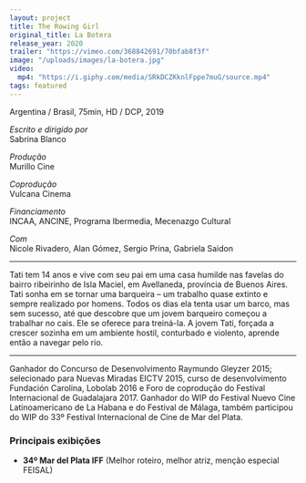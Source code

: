 ```yaml
---
layout: project
title: The Rowing Girl
original_title: La Botera
release_year: 2020
trailer: "https://vimeo.com/368842691/70bfab8f3f"
image: "/uploads/images/la-botera.jpg"
video:
  mp4: "https://i.giphy.com/media/SRkDCZKknlFppe7muG/source.mp4"
tags: featured
---
```


Argentina / Brasil, 75min, HD / DCP, 2019

_Escrito e dirigido por_  
Sabrina Blanco

_Produção_  
Murillo Cine

_Coprodução_  
Vulcana Cinema

_Financiamento_  
INCAA, ANCINE, Programa Ibermedia, Mecenazgo Cultural

_Com_  
Nicole Rivadero, Alan Gómez, Sergio Prina, Gabriela Saidon

***

Tati tem 14 anos e vive com seu pai em uma casa humilde nas favelas do bairro ribeirinho de Isla Maciel, em Avellaneda, província de Buenos Aires. Tati sonha em se tornar uma barqueira – um trabalho quase extinto e sempre realizado por homens. Todos os dias ela tenta usar um barco, mas sem sucesso, até que descobre que um jovem barqueiro começou a trabalhar no cais. Ele se oferece para treiná-la. A jovem Tati, forçada a crescer sozinha em um ambiente hostil, conturbado e violento, aprende então a navegar pelo rio.

***

Ganhador do Concurso de Desenvolvimento  Raymundo Gleyzer 2015; selecionado para Nuevas Miradas EICTV 2015, curso de desenvolvimento Fundación Carolina, Lobolab 2016 e Foro de coprodução do Festival Internacional de Guadalajara 2017. Ganhador do WIP do Festival Nuevo Cine Latinoamericano de La Habana e do Festival de Málaga, também participou do WIP do 33º Festival Internacional de Cine de Mar del Plata.

### Principais exibições

- **34º Mar del Plata IFF** (Melhor roteiro, melhor atriz, menção especial FEISAL)
